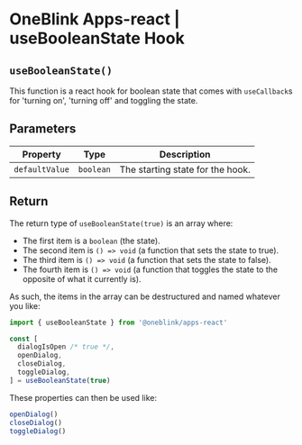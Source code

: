 # OneBlink Apps-react | useBooleanState Hook

## `useBooleanState()`

This function is a react hook for boolean state that comes with `useCallback`s for 'turning on', 'turning off' and toggling the state.

## Parameters

| Property       | Type      | Description                      |
| -------------- | --------- | -------------------------------- |
| `defaultValue` | `boolean` | The starting state for the hook. |

## Return

The return type of `useBooleanState(true)` is an array where:

- The first item is a `boolean` (the state).
- The second item is `() => void` (a function that sets the state to true).
- The third item is `() => void` (a function that sets the state to false).
- The fourth item is `() => void` (a function that toggles the state to the opposite of what it currently is).

As such, the items in the array can be destructured and named whatever you like:

```js
import { useBooleanState } from '@oneblink/apps-react'

const [
  dialogIsOpen /* true */,
  openDialog,
  closeDialog,
  toggleDialog,
] = useBooleanState(true)
```

These properties can then be used like:

```js
openDialog()
closeDialog()
toggleDialog()
```
